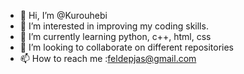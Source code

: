 - 👋 Hi, I’m @Kurouhebi
- 👀 I’m interested in improving my coding skills.
- 🌱 I’m currently learning python, c++, html, css
- 💞️ I’m looking to collaborate on different repositories
- 📫 How to reach me :feldepjas@gmail.com

<!---
Kurouhebi/Kurouhebi is a ✨ special ✨ repository because its `README.md` (this file) appears on your GitHub profile.
You can click the Preview link to take a look at your changes.
--->

